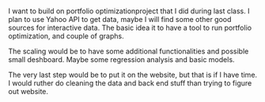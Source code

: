 #

I want to build on portfolio optimizationproject that I did during last class. I plan to use Yahoo API to get data, maybe I will find some other good sources for interactive data. The basic idea it to have a tool to run portfolio optimization, and couple of graphs. 

The scaling would be to have some additional functionalities and possible small deshboard. Maybe some regression analysis and basic models. 

The very last step would be to put it on the website, but that is if I have time. I would ruther do cleaning the data and back end stuff than trying to figure out website. 


